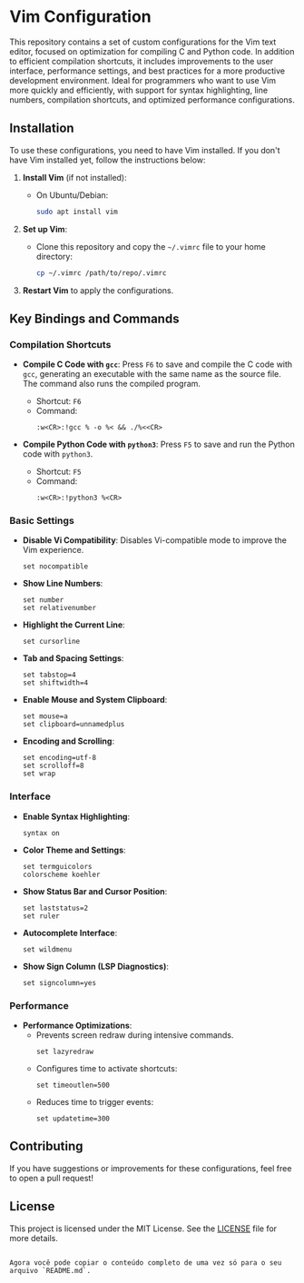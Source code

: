 # Vim Configuration

This repository contains a set of custom configurations for the Vim text editor, focused on optimization for compiling C and Python code. In addition to efficient compilation shortcuts, it includes improvements to the user interface, performance settings, and best practices for a more productive development environment. Ideal for programmers who want to use Vim more quickly and efficiently, with support for syntax highlighting, line numbers, compilation shortcuts, and optimized performance configurations.

## Installation

To use these configurations, you need to have Vim installed. If you don't have Vim installed yet, follow the instructions below:

1. **Install Vim** (if not installed):
   - On Ubuntu/Debian:
     ```bash
     sudo apt install vim
     ```

2. **Set up Vim**:
   - Clone this repository and copy the `~/.vimrc` file to your home directory:
     ```bash
     cp ~/.vimrc /path/to/repo/.vimrc
     ```

3. **Restart Vim** to apply the configurations.

## Key Bindings and Commands

### Compilation Shortcuts

- **Compile C Code with `gcc`**: Press `F6` to save and compile the C code with `gcc`, generating an executable with the same name as the source file. The command also runs the compiled program.
  - Shortcut: `F6`
  - Command:
    ```vim
    :w<CR>:!gcc % -o %< && ./%<<CR>
    ```

- **Compile Python Code with `python3`**: Press `F5` to save and run the Python code with `python3`.
  - Shortcut: `F5`
  - Command:
    ```vim
    :w<CR>:!python3 %<CR>
    ```

### Basic Settings

- **Disable Vi Compatibility**: Disables Vi-compatible mode to improve the Vim experience.
  ```vim
  set nocompatible
  ```
- **Show Line Numbers**:
  ```vim
  set number
  set relativenumber
  ```
- **Highlight the Current Line**:
  ```vim
  set cursorline
  ```
- **Tab and Spacing Settings**:
  ```vim
  set tabstop=4
  set shiftwidth=4
  ```
- **Enable Mouse and System Clipboard**:
  ```vim
  set mouse=a
  set clipboard=unnamedplus
  ```
- **Encoding and Scrolling**:
  ```vim
  set encoding=utf-8
  set scrolloff=8
  set wrap
  ```

### Interface

- **Enable Syntax Highlighting**:
  ```vim
  syntax on
  ```
- **Color Theme and Settings**:
  ```vim
  set termguicolors
  colorscheme koehler
  ```
- **Show Status Bar and Cursor Position**:
  ```vim
  set laststatus=2
  set ruler
  ```
- **Autocomplete Interface**:
  ```vim
  set wildmenu
  ```
- **Show Sign Column (LSP Diagnostics)**:
  ```vim
  set signcolumn=yes
  ```

### Performance

- **Performance Optimizations**:
  - Prevents screen redraw during intensive commands.
    ```vim
    set lazyredraw
    ```
  - Configures time to activate shortcuts:
    ```vim
    set timeoutlen=500
    ```
  - Reduces time to trigger events:
    ```vim
    set updatetime=300
    ```

## Contributing

If you have suggestions or improvements for these configurations, feel free to open a pull request!

## License

This project is licensed under the MIT License. See the [LICENSE](LICENSE) file for more details.

```

Agora você pode copiar o conteúdo completo de uma vez só para o seu arquivo `README.md`.
